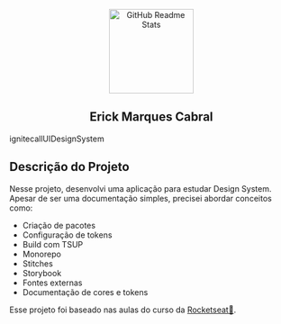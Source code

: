 <p align="center">
 <img heigth="150" Width="150" style="max-width:100%" src="https://raw.githubusercontent.com/MicaelliMedeiros/micaellimedeiros/master/image/computer-illustration.png" align="center" alt="GitHub Readme Stats" />
 <h2 align="center">Erick Marques Cabral</h2>
 
<p disply=flex>ignitecallUIDesignSystem<p>

## Descrição do Projeto
Nesse projeto, desenvolvi uma aplicação para estudar Design System. Apesar de ser uma documentação simples, precisei abordar conceitos como:

- Criação de pacotes
- Configuração de tokens
- Build com TSUP
- Monorepo
- Stitches
- Storybook
- Fontes externas
- Documentação de cores e tokens
    
Esse projeto foi baseado nas aulas do curso da <a href="https://www.rocketseat.com.br/">Rocketseat🔗</a>.
